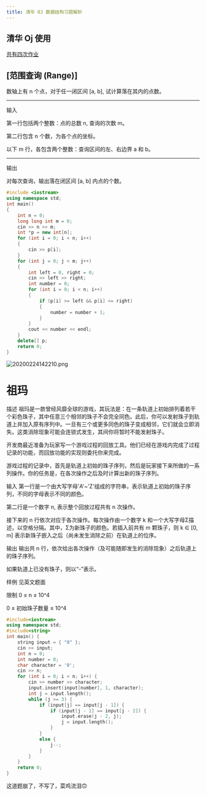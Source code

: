 ```yaml
---
title: 清华 OJ 数据结构习题解析
---
```


## 清华 Oj 使用

[共有四次作业](https://dsa.cs.tsinghua.edu.cn/oj/foyer.shtml)

## [范围查询 (Range)]

数轴上有 n 个点，对于任一闭区间 [a, b], 试计算落在其内的点数。
***
输入

第一行包括两个整数：点的总数 n, 查询的次数 m。

第二行包含 n 个数，为各个点的坐标。

以下 m 行，各包含两个整数：查询区间的左、右边界 a 和 b。
***
输出

对每次查询，输出落在闭区间 [a, b] 内点的个数。

``` cpp
#include <iostream>
using namespace std;
int main()
{
    int n = 0;
    long long int m = 0;
    cin >> n >> m;
    int *p = new int[n];
    for (int i = 0; i < n; i++)
    {
        cin >> p[i];
    }
    for (int j = 0; j < m; j++)
    {
        int left = 0, right = 0;
        cin >> left >> right;
        int number = 0;
        for (int i = 0; i < n; i++)
        {
            if (p[i] >= left && p[i] <= right)
            {
                number = number + 1;
            }
        }
        cout << number << endl;
    }
    delete[] p;
    return 0;
}
```

![20200224142210.png](https://raw.githubusercontent.com/fengwei2002/picture/master/picture20200224142210.png)

# 祖玛

描述
祖玛是一款曾经风靡全球的游戏，其玩法是：在一条轨道上初始排列着若干个彩色珠子，其中任意三个相邻的珠子不会完全同色。此后，你可以发射珠子到轨道上并加入原有序列中。一旦有三个或更多同色的珠子变成相邻，它们就会立即消失。这类消除现象可能会连锁式发生，其间你将暂时不能发射珠子。

开发商最近准备为玩家写一个游戏过程的回放工具。他们已经在游戏内完成了过程记录的功能，而回放功能的实现则委托你来完成。

游戏过程的记录中，首先是轨道上初始的珠子序列，然后是玩家接下来所做的一系列操作。你的任务是，在各次操作之后及时计算出新的珠子序列。

输入
第一行是一个由大写字母'A'~'Z'组成的字符串，表示轨道上初始的珠子序列，不同的字母表示不同的颜色。

第二行是一个数字 n, 表示整个回放过程共有 n 次操作。

接下来的 n 行依次对应于各次操作。每次操作由一个数字 k 和一个大写字母Σ描述，以空格分隔。其中，Σ为新珠子的颜色。若插入前共有 m 颗珠子，则 k ∈ [0, m] 表示新珠子嵌入之后（尚未发生消除之前）在轨道上的位序。

输出
输出共 n 行，依次给出各次操作（及可能随即发生的消除现象）之后轨道上的珠子序列。

如果轨道上已没有珠子，则以“-”表示。

样例
见英文题面

限制
0 ≤ n ≤ 10^4

0 ≤ 初始珠子数量 ≤ 10^4

``` cpp
#include<iostream>
using namespace std;
#include<string>
int main() {
	string input = { "0" };
	cin >> input;
	int n = 0;
	int number = 0;
	char character = '0';
	cin >> n;
	for (int i = 0; i < n; i++) {
		cin >> number >> character;
		input.insert(input[number], 1, character);
		int j = input.length();
		while (j >= 3) {
			if (input[j] == input[j - 1]) {
				if (input[j - 1] == input[j - 2]) {
					input.erase(j - 2, j);
					j = input.length();
				}
			}
			else {
				j--;
			}
		}
	}
	return 0;
}
```

这道题崩了，不写了，菜鸡流泪🙃
